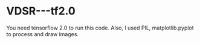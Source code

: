 # VDSR---tf2.0

You need tensorflow 2.0 to run this code. Also, I used PIL, matplotlib.pyplot to process and draw images.
